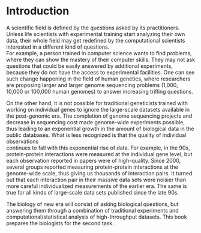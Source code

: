 # Introduction

A scientific field is defined by the questions asked by its practitioners. Unless life scientists with experimental training start 
analyzing their own data, their whole field may get redefined by the computational scientists interested in a different kind of questions.  
For example, a person trained in computer science wants to find problems, where they can show the mastery of their computer
skills. They may not ask questions that could be easily answered by additional experiments, because they do not have the access to 
experimental facilities.  One can see such change happening in the field of human genetics, where researchers are proposing larger
and larger genome sequencing problems (1,000, 10,000 or 100,000 human genomes) to answer increasing trifling questions.

On the other hand, it is not possible for traditional geneticists trained with working on individual genes to ignore the 
large-scale datasets available in the post-genomic era.  The completion of genome sequencing projects and decrease in 
sequencing cost made genome-wide experiments possible, thus leading to an exponential growth in the amount of biological data in 
the public databases.  What is less recognized is that the quality of individual observations  
continues to fall with this exponential rise of data.  For example, in the 90s, protein-protein interactions were measured
at the individual gene level, but each observation reported in papers were of high-quality. Since 2000, several groups reported 
measuring protein-protein interactions at the genome-wide scale, thus giving us thousands of interaction pairs.  It turned out that 
each interaction pair in their massive data sets were noisier than more careful individualized measurements of the earlier era. 
The same is true for all kinds of large-scale data sets published since the late 90s.

The biology of new era will consist of asking biological questions, but answering them through a combination of traditional experiments
and computational/statistical analysis of high-throughput datasets. This book prepares the biologists for the second task.

